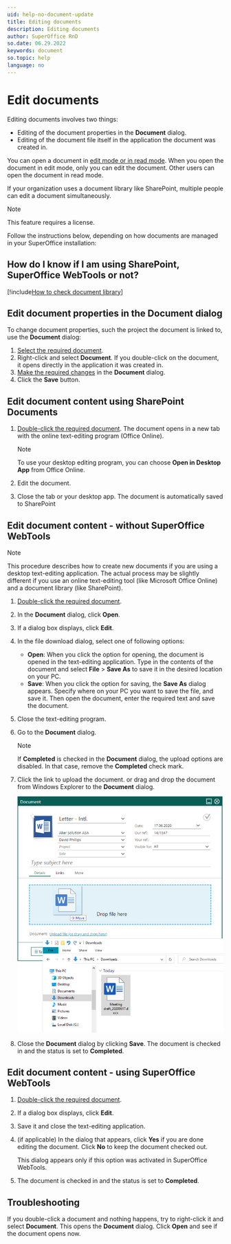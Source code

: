 ```yaml
---
uid: help-no-document-update
title: Editing documents
description: Editing documents
author: SuperOffice RnD
so.date: 06.29.2022
keywords: document
so.topic: help
language: no
---
```


# Edit documents

Editing documents involves two things:

* Editing of the document properties in the **Document** dialog.
* Editing of the document file itself in the application the document was created in.

You can open a document in [edit mode or in read mode][1]. When you open the document in edit mode, only you can edit the document. Other users can open the document in read mode.

If your organization uses a document library like SharePoint, multiple people can edit a document simultaneously.

> [!NOTE]
> This feature requires a license.

Follow the instructions below, depending on how documents are managed in your SuperOffice installation:

## How do I know if I am using SharePoint, SuperOffice WebTools or not?

[!include[How to check document library](includes/webtools-or-sharepoint.md)]

## Edit document properties in the Document dialog

To change document properties, such the project the document is linked to, use the **Document** dialog:

1. [Select the required document][2].
2. Right-click and select **Document**. If you double-click on the document, it opens directly in the application it was created in.
3. [Make the required changes][3] in the **Document** dialog.
4. Click the **Save** button.

## Edit document content using SharePoint Documents

1. [Double-click the required document][2]. The document opens in a new tab with the online text-editing program (Office Online).

    > [!NOTE]
    > To use your desktop editing program, you can choose **Open in Desktop App** from Office Online.

2. Edit the document.

3. Close the tab or your desktop app. The document is automatically saved to SharePoint

## Edit document content - without SuperOffice WebTools

> [!NOTE]
> This procedure describes how to create new documents if you are using a desktop text-editing application. The actual process may be slightly different if you use an online text-editing tool (like Microsoft Office Online) and a document library (like SharePoint).

1. [Double-click the required document][2].
2. In the **Document** dialog, click **Open**.
3. If a dialog box displays, click **Edit**.
4. In the file download dialog, select one of following options:
    * **Open**: When you click the option for opening, the document is opened in the text-editing application. Type in the contents of the document and select **File** > **Save As** to save it in the desired location on your PC.
    * **Save**: When you click the option for saving, the **Save As** dialog appears. Specify where on your PC you want to save the file, and save it. Then open the document, enter the required text and save the document.
5. Close the text-editing program.
6. Go to the **Document** dialog.

    > [!NOTE]
    > If **Completed** is checked in the **Document** dialog, the upload options are disabled. In that case, remove the **Completed** check mark.

7. Click the link to upload the document.
    or drag and drop the document from Windows Explorer to the **Document** dialog.

    ![Create a new document -screenshot][img1]

8. Close the **Document** dialog by clicking **Save**. The document is checked in and the status is set to **Completed**.

## Edit document content - using SuperOffice WebTools

1. [Double-click the required document][2].
2. If a dialog box displays, click **Edit**.
3. Save it and close the text-editing application.
4. (if applicable) In the dialog that appears, click **Yes** if you are done editing the document. Click **No** to keep the document checked out.

    This dialog appears only if this option was activated in SuperOffice WebTools.

5. The document is checked in and the status is set to **Completed**.

## Troubleshooting

If you double-click a document and nothing happens, try to right-click it and select **Document**. This opens the **Document** dialog. Click **Open** and see if the document opens now.

<!-- Referenced links -->
[1]: lock.md
[2]: open.md
[3]: screen/index.md

<!-- Referenced images -->
[img1]: media/upload.png

